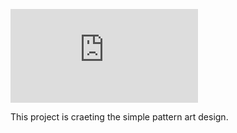 ![Logo](https://github.com/hsjung0125/2020ComputerProgrammingProject/blob/main/README.md)

This project is craeting the simple pattern art design.  
